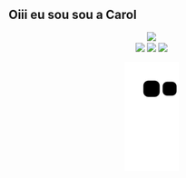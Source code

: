 ## Oiii eu sou sou a Carol
<div align="center">
  <a href="https://github.com/CarolCamposDev">
  <img height="180em" src="https://github-readme-stats.vercel.app/api?username=carolinacampos&show_icons=true&theme=cobalt&include_all_commits=false&count_private=true"/>
<div> 
  <a href="https://www.instagram.com/carol.campos___/" target="_blank"><img src="https://img.shields.io/badge/-Instagram-%23E4405F?style=for-the-badge&logo=instagram&logoColor=white" target="_blank"></a>
  <a href = "mailto:carolinacampos.dev@gmail.com"><img src="https://img.shields.io/badge/-Gmail-%23333?style=for-the-badge&logo=gmail&logoColor=white" target="_blank"></a>
  <a href="https://www.linkedin.com/in/carolina-campos-621311204/" target="_blank"><img src="https://img.shields.io/badge/-LinkedIn-%230077B5?style=for-the-badge&logo=linkedin&logoColor=white" target="_blank"></a> 
 
 ![snake gif](https://github.com/CarolCamposDev/CarolCamposdev/blob/output/github-contribution-grid-snake.svg)
 
</div>
